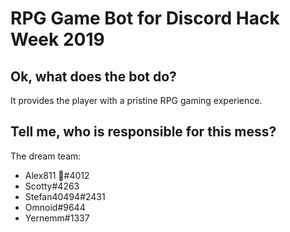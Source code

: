 # RPG Game Bot for Discord Hack Week 2019 

## Ok, what does the bot do?
It provides the player with a pristine RPG gaming experience.

## Tell me, who is responsible for this mess?
The dream team:
* Alex811 💜#4012
* Scotty#4263
* Stefan40494#2431
* Omnoid#9644
* Yernemm#1337
